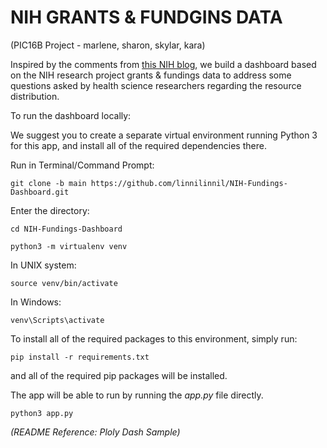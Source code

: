 # NIH GRANTS & FUNDGINS DATA
(PIC16B Project - marlene, sharon, skylar, kara)

Inspired by the comments from [this NIH blog](https://nexus.od.nih.gov/all/2022/01/18/inequalities-in-the-distribution-of-national-institutes-of-health-research-project-grant-funding/), we build a dashboard based on the NIH research project grants & fundings data to address some questions asked by health science researchers regarding the resource distribution.   

To run the dashboard locally:

We suggest you to create a separate virtual environment running Python 3 for this app, and install all of the required dependencies there.


Run in Terminal/Command Prompt:

`git clone -b main https://github.com/linnilinnil/NIH-Fundings-Dashboard.git`

Enter the directory:

`cd NIH-Fundings-Dashboard`



`python3 -m virtualenv venv`

In UNIX system:

`source venv/bin/activate`

In Windows:

`venv\Scripts\activate`



To install all of the required packages to this environment, simply run:

`pip install -r requirements.txt`

and all of the required pip packages will be installed. 

The app will be able to run by running the *app.py* file directly.  

`python3 app.py`  

*(README Reference: Ploly Dash Sample)*
